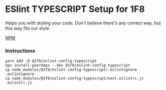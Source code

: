 # ESlint TYPESCRIPT Setup for 1F8

Helps you with styling your code.
Don't believe there's any correct way, but this way fits our style.

[NPM](https://www.npmjs.com/package/@1f8/eslint-config-typescript)

### Instructions

```
yarn add -D @1f8/eslint-config-typescript
npx install-peerdeps --dev @1f8/eslint-config-typescript
cp node_modules/@1f8/eslint-config-typescript/.eslintignore .eslintignore
cp node_modules/@1f8/eslint-config-typescript/next.eslintrc.js .eslintrc.js
```
